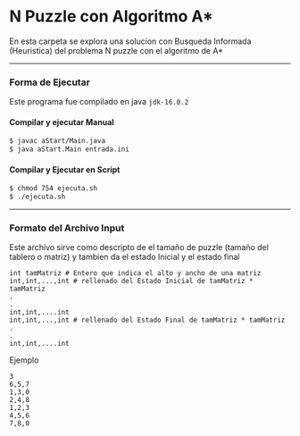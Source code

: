 # N Puzzle con Algoritmo A*

En esta carpeta se explora una solucion con Busqueda Informada (Heuristica) del problema N puzzle con el algoritmo de A*

---

### Forma de Ejecutar

Este programa fue compilado en java `jdk-16.0.2`


#### Compilar y ejecutar Manual

```bash
$ javac aStart/Main.java
$ java aStart.Main entrada.ini
```

#### Compilar y Ejecutar en Script

```bash
$ chmod 754 ejecuta.sh
$ ./ejecuta.sh
```

---

### Formato del Archivo Input

Este archivo sirve como descripto de el tamaño de puzzle (tamaño del tablero o matriz) y tambien da el estado Inicial y el estado final

```
int tamMatriz # Entero que indica el alto y ancho de una matriz
int,int,...,int # rellenado del Estado Inicial de tamMatriz * tamMatriz
.
.
int,int,....int
int,int,...,int # rellenado del Estado Final de tamMatriz * tamMatriz
.
.
int,int,....int

```

Ejemplo

```
3
6,5,7
1,3,0
2,4,8
1,2,3
4,5,6
7,8,0
```

